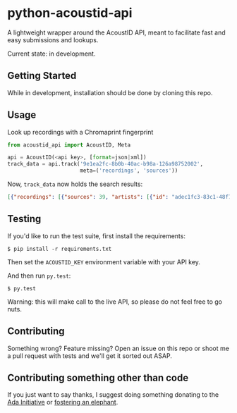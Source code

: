 # python-acoustid-api

A lightweight wrapper around the AcoustID API,
meant to facilitate fast and easy submissions and lookups.

Current state: in development.

## Getting Started

While in development, installation should be done by cloning this repo.

## Usage

Look up recordings with a Chromaprint fingerprint

```python
from acoustid_api import AcoustID, Meta

api = AcoustID(<api key>, [format=json|xml])
track_data = api.track('9e1ea2fc-8b0b-40ac-b98a-126a98752002',
                       meta=('recordings', 'sources'))
```

Now, `track_data` now holds the search results:

```json
[{"recordings": [{"sources": 39, "artists": [{"id": "adec1fc3-83c1-48f7-9e49-8347ac6d40b0", "name": "Neu!"}], "duration": 291, "title": "Sonderangebot", "id": "d3f15478-7908-4f68-9daf-96739c6978ca"}], "score": 1.0, "id": "9e1ea2fc-8b0b-40ac-b98a-126a98752002"}]
```

## Testing

If you'd like to run the test suite, first install the requirements:

```shell
$ pip install -r requirements.txt
```

Then set the `ACOUSTID_KEY` environment variable with your API key.

And then run `py.test`:

```shell
$ py.test
```

Warning: this will make call to the live API,
so please do not feel free to go nuts.

## Contributing

Something wrong? Feature missing? Open an issue on this repo
or shoot me a pull request with tests and we'll get it sorted out ASAP.

## Contributing something other than code

If you just want to say thanks, I suggest doing something
donating to the [Ada Initiative](https://adainitiative.org/donate/)
or [fostering an elephant](https://www.sheldrickwildlifetrust.org/asp/fostering.asp).
